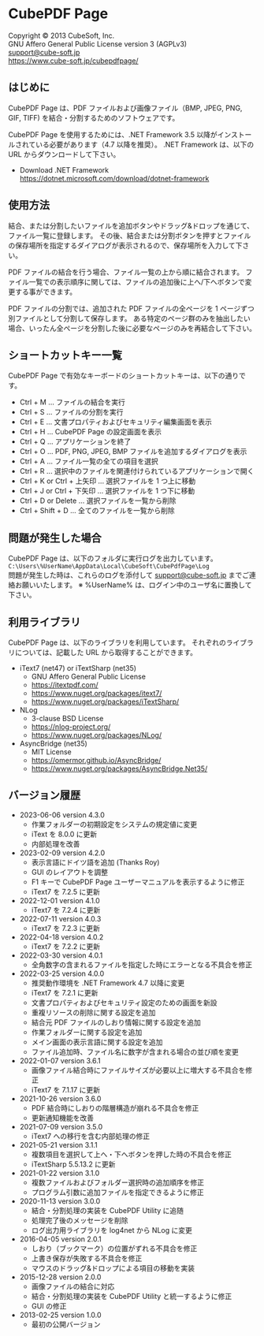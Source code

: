 CubePDF Page
====

Copyright © 2013 CubeSoft, Inc.  
GNU Affero General Public License version 3 (AGPLv3)  
support@cube-soft.jp  
https://www.cube-soft.jp/cubepdfpage/

## はじめに

CubePDF Page は、PDF ファイルおよび画像ファイル（BMP, JPEG, PNG, GIF, TIFF) を結合・分割するためのソフトウェアです。

CubePDF Page を使用するためには、.NET Framework 3.5 以降がインストールされている必要があります（4.7 以降を推奨）。
.NET Framework は、以下の URL からダウンロードして下さい。

* Download .NET Framework  
  https://dotnet.microsoft.com/download/dotnet-framework

## 使用方法

結合、または分割したいファイルを追加ボタンやドラッグ&ドロップを通じて、ファイル一覧に登録します。
その後、結合または分割ボタンを押すとファイルの保存場所を指定するダイアログが表示されるので、保存場所を入力して下さい。

PDF ファイルの結合を行う場合、ファイル一覧の上から順に結合されます。
ファイル一覧での表示順序に関しては、ファイルの追加後に上へ/下へボタンで変更する事ができます。

PDF ファイルの分割では、追加された PDF ファイルの全ページを 1 ページずつ別ファイルとして分割して保存します。
ある特定のページ群のみを抽出したい場合、いったん全ページを分割した後に必要なページのみを再結合して下さい。

## ショートカットキー一覧

CubePDF Page で有効なキーボードのショートカットキーは、以下の通りです。

* Ctrl + M ... ファイルの結合を実行
* Ctrl + S ... ファイルの分割を実行
* Ctrl + E ... 文書プロパティおよびセキュリティ編集画面を表示
* Ctrl + H ... CubePDF Page の設定画面を表示
* Ctrl + Q ... アプリケーションを終了
* Ctrl + O ... PDF, PNG, JPEG, BMP ファイルを追加するダイアログを表示
* Ctrl + A ... ファイル一覧の全ての項目を選択
* Ctrl + R ... 選択中のファイルを関連付けられているアプリケーションで開く
* Ctrl + K or Ctrl + 上矢印 ... 選択ファイルを 1 つ上に移動
* Ctrl + J or Ctrl + 下矢印 ... 選択ファイルを 1 つ下に移動
* Ctrl + D or Delete ... 選択ファイルを一覧から削除
* Ctrl + Shift + D ... 全てのファイルを一覧から削除

## 問題が発生した場合

CubePDF Page は、以下のフォルダに実行ログを出力しています。  
```C:\Users\%UserName\AppData\Local\CubeSoft\CubePdfPage\Log```  
問題が発生した時は、これらのログを添付して support@cube-soft.jp までご連絡お願いいたします。
※ %UserName% は、ログイン中のユーザ名に置換して下さい。  

## 利用ライブラリ

CubePDF Page は、以下のライブラリを利用しています。
それぞれのライブラリについては、記載した URL から取得することができます。

* iText7 (net47) or iTextSharp (net35)
    - GNU Affero General Public License
    - https://itextpdf.com/
    - https://www.nuget.org/packages/itext7/
    - https://www.nuget.org/packages/iTextSharp/
* NLog
    - 3-clause BSD License
    - https://nlog-project.org/
    - https://www.nuget.org/packages/NLog/
* AsyncBridge (net35)
    - MIT License
    - https://omermor.github.io/AsyncBridge/
    - https://www.nuget.org/packages/AsyncBridge.Net35/

## バージョン履歴

* 2023-06-06 version 4.3.0
    - 作業フォルダーの初期設定をシステムの規定値に変更
    - iText を 8.0.0 に更新
    - 内部処理を改善
* 2023-02-09 version 4.2.0
    - 表示言語にドイツ語を追加 (Thanks Roy)
    - GUI のレイアウトを調整
    - F1 キーで CubePDF Page ユーザーマニュアルを表示するように修正
    - iText7 を 7.2.5 に更新
* 2022-12-01 version 4.1.0
    - iText7 を 7.2.4 に更新
* 2022-07-11 version 4.0.3
    - iText7 を 7.2.3 に更新
* 2022-04-18 version 4.0.2
    - iText7 を 7.2.2 に更新
* 2022-03-30 version 4.0.1
    - 全角数字の含まれるファイルを指定した時にエラーとなる不具合を修正
* 2022-03-25 version 4.0.0
    - 推奨動作環境を .NET Framework 4.7 以降に変更
    - iText7 を 7.2.1 に更新
    - 文書プロパティおよびセキュリティ設定のための画面を新設
    - 重複リソースの削除に関する設定を追加
    - 結合元 PDF ファイルのしおり情報に関する設定を追加
    - 作業フォルダーに関する設定を追加
    - メイン画面の表示言語に関する設定を追加
    - ファイル追加時、ファイル名に数字が含まれる場合の並び順を変更
* 2022-01-07 version 3.6.1
    - 画像ファイル結合時にファイルサイズが必要以上に増大する不具合を修正
    - iText7 を 7.1.17 に更新
* 2021-10-26 version 3.6.0
    - PDF 結合時にしおりの階層構造が崩れる不具合を修正
    - 更新通知機能を改善
* 2021-07-09 version 3.5.0
    - iText7 への移行を含む内部処理の修正
* 2021-05-21 version 3.1.1
    - 複数項目を選択して上へ・下へボタンを押した時の不具合を修正
    - iTextSharp 5.5.13.2 に更新
* 2021-01-22 version 3.1.0
    - 複数ファイルおよびフォルダー選択時の追加順序を修正
    - プログラム引数に追加ファイルを指定できるように修正
* 2020-11-13 version 3.0.0
    - 結合・分割処理の実装を CubePDF Utility に追随
    - 処理完了後のメッセージを削除
    - ログ出力用ライブラリを log4net から NLog に変更
* 2016-04-05 version 2.0.1
    - しおり（ブックマーク）の位置がずれる不具合を修正
    - 上書き保存が失敗する不具合を修正
    - マウスのドラッグ&ドロップによる項目の移動を実装
* 2015-12-28 version 2.0.0
    - 画像ファイルの結合に対応
    - 結合・分割処理の実装を CubePDF Utility と統一するように修正
    - GUI の修正
* 2013-02-25 version 1.0.0
    - 最初の公開バージョン